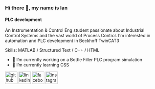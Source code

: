 ### Hi there 👋, my name is Ian
#### PLC development
An Instrumentation & Control Eng student passionate about Industrial Control Systems and the vast world of Process Control.
 I’m interested in automation  and PLC development in Beckhoff TwinCAT3


Skills: MATLAB / Structured Text / C++ / HTML 

- 🔭 I’m currently working on a Bottle Filler PLC program simulation 
- 🌱 I’m currently learning CSS 


[<img src='https://cdn.jsdelivr.net/npm/simple-icons@3.0.1/icons/github.svg' alt='github' height='40'>](https://github.com/ianmunai)  [<img src='https://cdn.jsdelivr.net/npm/simple-icons@3.0.1/icons/linkedin.svg' alt='linkedin' height='40'>](https://www.linkedin.com/in/IanMunai/)  [<img src='https://cdn.jsdelivr.net/npm/simple-icons@3.0.1/icons/facebook.svg' alt='facebook' height='40'>](https://www.facebook.com/IaneMunai)  [<img src='https://cdn.jsdelivr.net/npm/simple-icons@3.0.1/icons/instagram.svg' alt='instagram' height='40'>](https://www.instagram.com/ianmunai/)  

